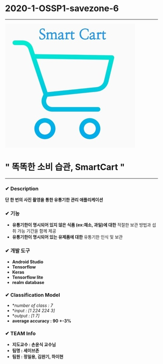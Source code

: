 # 2020-1-OSSP1-savezone-6

***

![title](./img/title.jpg)

# " 똑똑한 소비 습관, SmartCart "

***

### ✔ Description

**단 한 번의 사진 촬영을 통한 유통기한 관리 애플리케이션**

### ✔ 기능

* **유통기한이 명시되어 있지 않은 식품 (ex:채소, 과일)에 대한** 적절한 보관 방법과 섭취 가능 기간을 함께 제공
* **유통기한이 명시되어 있는 유제품에 대한** 유통기한 인식 및 보관

### ✔ 개발 도구

* **Android Studio**
* **Tensorflow**
* **Keras**
* **Tensorflow lite**
* **realm database**

### ✔ Classification Model
* **number of class : 7*
* **input :  [1 224 224 3]*
* **output : [1 7]*
* **average accuracy : 90 +-3%**

### ✔ TEAM Info

* **지도교수 : 손윤식 교수님**
* **팀명 : 세이브존**
* **팀원 : 정일용, 김완기, 하이현**

